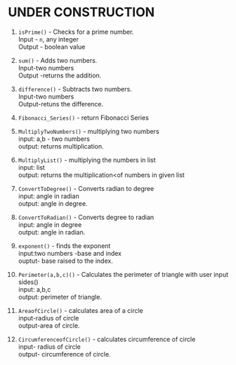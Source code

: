# UNDER CONSTRUCTION

1. `isPrime()` - Checks for a prime number.<br>
                 Input - `n`, any integer <br>
                 Output - boolean value

2. `sum()` - Adds two numbers.<br>
             Input-two numbers <br>
             Output -returns the addition.
             
3. `difference()` - Subtracts two numbers.<br>
                   Input-two numbers <br>
                   Output-retuns the difference.

4. `Fibonacci_Series()` - return Fibonacci Series


5. `MultiplyTwoNumbers()` -  multiplying two numbers <br>
                             input: a,b - two numbers<br>
                             output: returns multiplication.
   

6. `MultiplyList()` -   multiplying the numbers in list<br>
                        input: list<br>
                        output: returns the multiplication<of numbers in given list
   

7. `ConvertToDegree()` - Converts radian to degree<br>
                         input: angle in radian<br>
                         output: angle in degree.
  
 
8. `ConvertToRadian()` -  Converts degree to radian<br>
                          input: angle in degree<br>
                          output: angle in radian.
                        
9. `exponent()` - finds the exponent<br>
                  input:two numbers -base and index<br> 
                  ouptut- base raised to the index. 

10. `Perimeter(a,b,c)()` - Calculates the perimeter of triangle with user input sides()<br>
                           input: a,b,c<br>
                           output: perimeter of triangle.

11. `AreaofCircle()` - calculates area of a circle <br>
                       input-radius of circle<br>
                       output-area of circle.
                       
12. `CircumferenceofCircle()` - calculates circumference of circle<br>
                                input- radius of circle<br>
                                output- circumference of circle.                          
                 
                 
                  
                 
 
